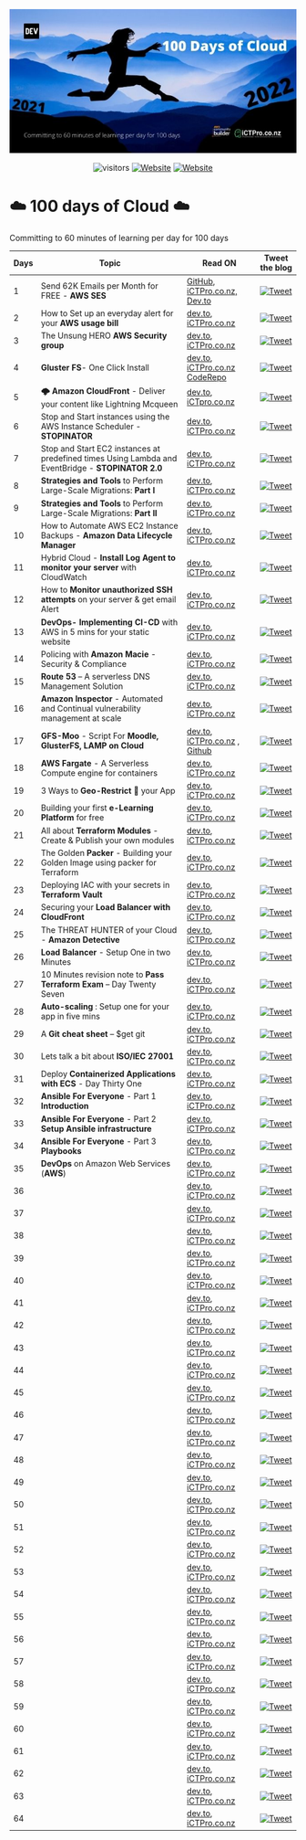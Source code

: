 
<p align="center">
<img width=”200" height=”200" src=./assets/images/Cover-1.jpg alt=”my banner”>
</p>

<div align="center">

![visitors](https://visitor-badge.glitch.me/badge?page_id=anuvindhs/100daysofcloud)  [![Website](https://img.shields.io/website?label=Community&up_message=iCTPro.co.nz&url=https%3A%2F%2FiCTPro.co.nz)](https://iCTPro.co.nz)  [![Website](https://img.shields.io/website?label=Dev.to&up_message=@anuvindhs&url=https%3A%2F%2Fdev.to/anuvindhs)](https://dev.to/anuvindhs) 

</div>

# ☁️ 100 days of Cloud ☁️
Committing to 60 minutes of learning per day for 100 days 

|  Days | Topic  | Read ON |Tweet the blog|
| ------------  | ------------ | ------------ | ------------ |
|  1 | Send 62K Emails per Month for FREE - **AWS SES** | [GitHub, ](./assets/001-AMAZON%20SES/Send%2062K%20Emails%20per%20Month%20for%20FREE%20-%20AWS%20SES.md)  [iCTPro.co.nz, ](https://iCTPro.co.nz/how-to-send-62000-emails-for-free-using-amazon-ses/) [ Dev.to ](https://dev.to/anuvindhs/how-to-send-62000-emails-for-free-amazon-ses-3oc6) | [![Tweet](https://img.shields.io/twitter/url/http/shields.io.svg?style=social)](https://link.anuvindh.com/twitter/DAY-1-AMAZON-SES-tweet.html) |
|2|How to Set up an everyday alert for your **AWS usage bill**  | [dev.to](https://dev.to/anuvindhs/setup-a-everyday-alert-on-your-aws-usage-bill-3c5k), [iCTPro.co.nz](https://iCTPro.co.nz/how-to-set-up-an-everyday-alert-for-your-aws-usage-bill-day-2/)|[![Tweet](https://img.shields.io/twitter/url/http/shields.io.svg?style=social)](https://link.anuvindh.com/twitter/DAY-2-aws-budgets-tweet.html)|
|3|The Unsung HERO **AWS Security group**| [dev.to](https://dev.to/aws-builders/unsung-hero-aws-sg-172f), [iCTPro.co.nz](https://iCTPro.co.nz/what-are-security-groups-the-unsung-hero/) | [![Tweet](https://img.shields.io/twitter/url/http/shields.io.svg?style=social)](https://link.anuvindh.com/twitter/DAY-3-aws-sg-tweet.html)|
|4|**Gluster FS**- One Click Install|[dev.to](https://dev.to/aws-builders/gluster-fs-one-click-install-3b40), [iCTPro.co.nz](https://iCTPro.co.nz/how-to-create-gluster-fs-on-cloud-day4/) </br> [CodeRepo](https://github.com/anuvindhs/How-to-install-GlusterFS.git)| [![Tweet](https://img.shields.io/twitter/url/http/shields.io.svg?style=social)](https://link.anuvindh.com/twitter/DAY-4-GFS-cloud.html)|
|5|**🌩️ Amazon CloudFront** - Deliver your content like Lightning Mcqueen |[dev.to](https://dev.to/aws-builders/amazon-cloudfront-an-global-edge-network-1da9), [iCTpro.co.nz](https://ictpro.co.nz/how-to-deliver-content-via-content-delivery-network-amazon-cloudfront-day-5/)|[![Tweet](https://img.shields.io/twitter/url/http/shields.io.svg?style=social)](https://link.anuvindh.com/twitter/DAY-5-AMAZON-CDN-tweet.html)|
|6|Stop and Start instances using the AWS Instance Scheduler - **STOPINATOR**|[dev.to](https://dev.to/aws-builders/stop-and-start-instances-using-the-aws-instance-scheduler-stopinator-3eon), [iCTPro.co.nz](https://iCTPro.co.nz/how-to-stop-and-start-instances-using-the-aws-instance-scheduler-stopinator-100-days-of-cloud-day-6/) | [![Tweet](https://img.shields.io/twitter/url/http/shields.io.svg?style=social)](https://link.anuvindh.com/twitter/DAY-6-ec2-stopinatortweet.html)|
|7|Stop and Start EC2 instances at predefined times Using Lambda and EventBridge - **STOPINATOR 2.0**|[dev.to](https://dev.to/aws-builders/stop-and-start-ec2-instances-at-predefined-times-using-lambda-and-cloudwatch-stopinator-20-day-7-2b0c), [iCTPro.co.nz](https://ictpro.co.nz/) | [![Tweet](https://img.shields.io/twitter/url/http/shields.io.svg?style=social)](https://link.anuvindh.com/twitter/DAY-7-stopinator-2-0.html)|
|8|**Strategies and Tools** to Perform Large-Scale Migrations: **Part I**|[dev.to](https://dev.to/aws-builders/what-are-the-strategies-and-tools-to-perform-large-scale-migrations-part-i-1hal), [iCTPro.co.nz](https://ictpro.co.nz/what-are-the-strategies-and-tools-to-perform-large-scale-migrations-part-i/) | [![Tweet](https://img.shields.io/twitter/url/http/shields.io.svg?style=social)](https://link.anuvindh.com/twitter/DAY-8-Migration-part-1.html)|
|9|**Strategies and Tools** to Perform Large-Scale Migrations: **Part II** |[dev.to](https://dev.to/aws-builders/what-are-the-strategies-and-tools-to-perform-large-scale-migrations-part-ii-18db), [iCTPro.co.nz](https://ictpro.co.nz/what-are-the-strategies-and-tools-to-perform-large-scale-migrations-part-ii-100-days-of-cloud-day-9/) | [![Tweet](https://img.shields.io/twitter/url/http/shields.io.svg?style=social)](https://link.anuvindh.com/twitter/DAY-9-Migration-part-2.html)|
|10|How to Automate AWS EC2 Instance Backups - **Amazon Data Lifecycle Manager**|[dev.to](https://dev.to/anuvindhs/how-to-automate-aws-ec2-instance-backups-amazon-data-lifecycle-manager-59mo/), [iCTPro.co.nz](https://ictpro.co.nz/how-to-automate-aws-ec2-instance-backups-amazon-data-lifecycle-manager-step-by-step/) | [![Tweet](https://img.shields.io/twitter/url/http/shields.io.svg?style=social)](https://link.anuvindh.com/twitter/DAY-10-DLM.html)|
|11|Hybrid Cloud - **Install Log Agent to monitor your server** with CloudWatch|[dev.to](https://dev.to/anuvindhs/hybrid-cloud-install-log-agent-to-monitor-your-server-via-cloudwatch-2flo), [iCTPro.co.nz](https://ictpro.co.nz/how-to-monitor-your-server-with-cloudwatch-100-days-of-cloud-day-11/) | [![Tweet](https://img.shields.io/twitter/url/http/shields.io.svg?style=social)](https://link.anuvindh.com/twitter/DAY-11-AWS-logagent-tweet.html)|
|12|How to **Monitor unauthorized SSH attempts** on your server & get email Alert|[dev.to](https://dev.to/aws-builders/how-to-monitor-unauthorized-ssh-attempts-on-your-server-get-email-alert-7cp), [iCTPro.co.nz](https://ictpro.co.nz/how-to-monitor-unauthorized-ssh-attempts-on-your-server-get-email-alert-100-days-of-cloud-day-12/) | [![Tweet](https://img.shields.io/twitter/url/http/shields.io.svg?style=social)](https://link.anuvindh.com/twitter/DAY-12-SSH-attempts.html)|
|13|**DevOps- Implementing CI-CD** with AWS in 5 mins for your static website|[dev.to](https://dev.to/aws-builders/implementing-ci-cd-with-aws-in-5-mins-for-your-static-website-20ad), [iCTPro.co.nz](https://ictpro.co.nz/devops-how-to-implement-ci-cd-with-aws-in-5-mins-for-your-static-website-100-days-of-cloud-day-13/) | [![Tweet](https://img.shields.io/twitter/url/http/shields.io.svg?style=social)](https://link.anuvindh.com/twitter/DAY-13-AWS-codebuild-tweet.html)|
|14| Policing with **Amazon Macie** - Security & Compliance|[dev.to](https://dev.to/aws-builders/policing-with-amazon-macie-security-compliance-3pmp), [iCTPro.co.nz](https://ictpro.co.nz/how-to-secure-amazon-s3-policing-with-amazon-macie-security-compliance-100-days-of-cloud-day-14/) | [![Tweet](https://img.shields.io/twitter/url/http/shields.io.svg?style=social)](https://link.anuvindh.com/twitter/DAY-14-AWS-macie-tweet.html)|
|15| **Route 53** – A serverless DNS Management Solution |[dev.to](https://dev.to/aws-builders/manage-your-domain-with-route-53-5698), [iCTPro.co.nz](https://ictpro.co.nz/how-to-buy-a-domain-with-route-53-100-days-of-cloud-day-15/) | [![Tweet](https://img.shields.io/twitter/url/http/shields.io.svg?style=social)](https://link.anuvindh.com/twitter/DAY-15-AWS-r53-tweet.html)|
|16|**Amazon Inspector** - Automated and Continual vulnerability management at scale|[dev.to](https://dev.to/aws-builders/amazon-inspector-automated-and-continual-vulnerability-management-at-scale-277p), [iCTPro.co.nz](https://ictpro.co.nz/how-to-secure-amazon-ec2-with-amazon-inspector-automated-vulnerability-management-100-days-of-cloud-day-16/) | [![Tweet](https://img.shields.io/twitter/url/http/shields.io.svg?style=social)](https://link.anuvindh.com/twitter/DAY-16-AWS-inspector-tweet.html)|
|17|**GFS-Moo** - Script For **Moodle, GlusterFS, LAMP on Cloud**|[dev.to](https://dev.to/aws-builders/gfs-moo-moodle-glusterfs-lamp-on-cloud-3m0i), [iCTPro.co.nz](https://ictpro.co.nz/gfs-moo-install-moodle-glusterfs-lamp-on-cloud-100-days-of-cloud-day-17/) , [Github](https://github.com/anuvindhs/GFS-Moo)|[![Tweet](https://img.shields.io/twitter/url/http/shields.io.svg?style=social)](https://twitter.com/intent/tweet?text=https://dev.to/aws-builders/gfs-moo-moodle-glusterfs-lamp-on-cloud-3m0i)|
|18|**AWS Fargate** - A Serverless Compute engine for containers|[dev.to](https://dev.to/aws-builders/aws-fargate-a-serverless-compute-engine-for-containers-5330), [iCTPro.co.nz](https://ictpro.co.nz/aws-fargate-a-serverless-compute-engine-for-containers%e2%80%8b/) | [![Tweet](https://img.shields.io/twitter/url/http/shields.io.svg?style=social)](https://twitter.com/intent/tweet?text=https://dev.to/aws-builders/aws-fargate-a-serverless-compute-engine-for-containers-5330)|
|19|3 Ways to **Geo-Restrict 🚫** your App|[dev.to](https://dev.to/aws-builders/3-ways-to-geo-restrict-your-app-1p9e), [iCTPro.co.nz](https://ictpro.co.nz/3-ways-to-geo-restrict-your-app/) | [![Tweet](https://img.shields.io/twitter/url/http/shields.io.svg?style=social)](https://twitter.com/intent/tweet?text=https://ictpro.co.nz/3-ways-to-geo-restrict-your-app/)|
|20| Building your first **e-Learning Platform** for free|[dev.to](https://dev.to/aws-builders/building-your-first-e-learning-platform-for-free-488o), [iCTPro.co.nz](https://ictpro.co.nz/building-your-first-e-learning-platform-for-free-100-days-of-cloud-day-20/) | [![Tweet](https://img.shields.io/twitter/url/http/shields.io.svg?style=social)](https://twitter.com/intent/tweet?text=https://ictpro.co.nz/building-your-first-e-learning-platform-for-free-100-days-of-cloud-day-20/)|
|21|All about **Terraform Modules** - Create & Publish your own modules|[dev.to](https://dev.to/aws-builders/all-about-terraform-modules-create-publish-your-own-modules-502b), [iCTPro.co.nz](https://ictpro.co.nz/all-about-terraform-modules-create-publish-your-own-modules-100-days-of-cloud-day-21/) | [![Tweet](https://img.shields.io/twitter/url/http/shields.io.svg?style=social)](https://twitter.com/intent/tweet?text=https://ictpro.co.nz/all-about-terraform-modules-create-publish-your-own-modules-100-days-of-cloud-day-21/)|
|22|The Golden **Packer** - Building your Golden Image using packer for Terraform|[dev.to](https://dev.to/aws-builders/the-golden-packer-5k4), [iCTPro.co.nz](https://ictpro.co.nz/how-to-build-your-golden-image-using-packer-for-terraform-100-days-of-cloud-day-22/) | [![Tweet](https://img.shields.io/twitter/url/http/shields.io.svg?style=social)](https://twitter.com/intent/tweet?text=https://ictpro.co.nz/how-to-build-your-golden-image-using-packer-for-terraform-100-days-of-cloud-day-22/)|
|23|Deploying IAC with your secrets in **Terraform Vault**|[dev.to](https://dev.to/aws-builders/deploying-iac-with-your-secrets-in-terraform-vault-4ggc), [iCTPro.co.nz](https://ictpro.co.nz/how-to-deploy-iac-with-your-secrets-in-terraform-vault-100-days-of-cloud-day-23/) | [![Tweet](https://img.shields.io/twitter/url/http/shields.io.svg?style=social)](https://twitter.com/intent/tweet?text=https://ictpro.co.nz/how-to-deploy-iac-with-your-secrets-in-terraform-vault-100-days-of-cloud-day-23/)|
|24|Securing your **Load Balancer with CloudFront**|[dev.to](https://dev.to/aws-builders/securing-your-load-balancer-with-cloudfront-20a1), [iCTPro.co.nz](https://ictpro.co.nz/how-to-secure-load-balancer-100-days-of-cloud-day-24/) | [![Tweet](https://img.shields.io/twitter/url/http/shields.io.svg?style=social)](https://twitter.com/intent/tweet?text=https://ictpro.co.nz/how-to-secure-load-balancer-100-days-of-cloud-day-24/)|
|25|The THREAT HUNTER of your Cloud - **Amazon Detective**|[dev.to](https://dev.to/aws-builders/the-threat-hunter-of-your-cloud-36me), [iCTPro.co.nz](https://ictpro.co.nz/the-threat-hunter-of-your-cloud/) | [![Tweet](https://img.shields.io/twitter/url/http/shields.io.svg?style=social)](https://twitter.com/intent/tweet?text=https://ictpro.co.nz/the-threat-hunter-of-your-cloud/)|
|26|**Load Balancer** - Setup One in two Minutes|[dev.to](https://dev.to/aws-builders/load-balancer-setup-one-in-two-minutes-1c21), [iCTPro.co.nz](https://ictpro.co.nz/how-to-setup-load-balancer-in-two-minutes-100-days-of-cloud-day-26/) | [![Tweet](https://img.shields.io/twitter/url/http/shields.io.svg?style=social)](https://twitter.com/intent/tweet?text=https://ictpro.co.nz/how-to-setup-load-balancer-in-two-minutes-100-days-of-cloud-day-26/)|
|27|10 Minutes revision note to **Pass Terraform Exam** – Day Twenty Seven|[dev.to](https://ictpro.co.nz/get-your-10-minutes-revision-note-to-pass-terraform-exam-100-days-of-cloud-day-27/](https://dev.to/aws-builders/10-minutes-revision-note-to-pass-terraform-exam-3de6)), [iCTPro.co.nz](https://ictpro.co.nz/get-your-10-minutes-revision-note-to-pass-terraform-exam-100-days-of-cloud-day-27/) | [![Tweet](https://img.shields.io/twitter/url/http/shields.io.svg?style=social)](https://twitter.com/intent/tweet?text=https://ictpro.co.nz/get-your-10-minutes-revision-note-to-pass-terraform-exam-100-days-of-cloud-day-27/)|
|28|**Auto-scaling** : Setup one for your app in five mins|[dev.to](https://dev.to/aws-builders/how-to-setup-auto-scaling-for-your-app-in-5-mins-12dn), [iCTPro.co.nz](https://ictpro.co.nz/how-to-setup-auto-scaling-create-one-for-your-app-in-five-mins-100-days-of-cloud-day-28/) | [![Tweet](https://img.shields.io/twitter/url/http/shields.io.svg?style=social)](https://twitter.com/intent/tweet?text=https://ictpro.co.nz/how-to-setup-auto-scaling-create-one-for-your-app-in-five-mins-100-days-of-cloud-day-28/)|
|29|A **Git cheat sheet** – $get git|[dev.to](https://dev.to/aws-builders/a-git-cheat-sheet-get-git-2jm3), [iCTPro.co.nz](https://ictpro.co.nz/a-git-cheat-sheet-get-git-100-days-of-cloud-day-29/) | [![Tweet](https://img.shields.io/twitter/url/http/shields.io.svg?style=social)](https://twitter.com/intent/tweet?text=https://ictpro.co.nz/a-git-cheat-sheet-get-git-100-days-of-cloud-day-29/)|
|30|Lets talk a bit about **ISO/IEC 27001**|[dev.to](https://dev.to/aws-builders/lets-talk-a-bit-about-isoiec-27001-1gpl), [iCTPro.co.nz](https://ictpro.co.nz/lets-talk-a-bit-about-iso-iec-27001-100-days-of-cloud-day-30/) | [![Tweet](https://img.shields.io/twitter/url/http/shields.io.svg?style=social)](https://twitter.com/intent/tweet?text=https://ictpro.co.nz/lets-talk-a-bit-about-iso-iec-27001-100-days-of-cloud-day-30/)|
|31|Deploy **Containerized Applications with ECS** - Day Thirty One|[dev.to](https://dev.to/aws-builders/ansible-for-everyone-part-1-5998), [iCTPro.co.nz](https://ictpro.co.nz/how-to-deploy-containerized-applications-with-ecs-100-days-of-cloud-day-31/) | [![Tweet](https://img.shields.io/twitter/url/http/shields.io.svg?style=social)](https://twitter.com/intent/tweet?text=https://ictpro.co.nz/how-to-deploy-containerized-applications-with-ecs-100-days-of-cloud-day-31/)|
|32|**Ansible For Everyone** - Part 1 **Introduction**|[dev.to](https://dev.to/aws-builders/ansible-for-everyone-part-1-5998), [iCTPro.co.nz](https://ictpro.co.nz/ansible-for-everyone-part-1-100-days-of-cloud-day-32/) | [![Tweet](https://img.shields.io/twitter/url/http/shields.io.svg?style=social)](https://twitter.com/intent/tweet?text=https://ictpro.co.nz/?s=[Deploy+Containerized+Applications+with+ECS+-+Day+Thirty+One](https://ictpro.co.nz/ansible-for-everyone-part-1-100-days-of-cloud-day-32/))|
|33|**Ansible For Everyone** - Part 2 **Setup Ansible infrastructure**|[dev.to](https://dev.to/aws-builders/ansible-for-everyonepractical-part-2-58a5), [iCTPro.co.nz](https://ictpro.co.nz/how-to-setup-ansible-infrastructure-ansible-for-everyone-part-2-100-days-of-cloud-day-33/) | [![Tweet](https://img.shields.io/twitter/url/http/shields.io.svg?style=social)](https://twitter.com/intent/tweet?text=https://ictpro.co.nz/how-to-setup-ansible-infrastructure-ansible-for-everyone-part-2-100-days-of-cloud-day-33/)|
|34|**Ansible For Everyone** - Part 3 **Playbooks**|[dev.to](https://dev.to/aws-builders/ansible-for-everyone-ansible-playbooks-part-3-2dgj), [iCTPro.co.nz](https://ictpro.co.nz/ansible-for-everyone-ansible-playbooks-part-3-100-days-of-cloud-day-34/) | [![Tweet](https://img.shields.io/twitter/url/http/shields.io.svg?style=social)](https://twitter.com/intent/tweet?text=https://ictpro.co.nz/ansible-for-everyone-ansible-playbooks-part-3-100-days-of-cloud-day-34/)|
|35|**DevOps** on Amazon Web Services (**AWS**)|[dev.to](https://dev.to/aws-builders/devops-on-amazon-web-services-aws-2eln), [iCTPro.co.nz](https://ictpro.co.nz/devops-on-amazon-web-services-aws-100-days-of-cloud-day-35/) | [![Tweet](https://img.shields.io/twitter/url/http/shields.io.svg?style=social)](https://twitter.com/intent/tweet?text=https://ictpro.co.nz/devops-on-amazon-web-services-aws-100-days-of-cloud-day-35/)|
|36||[dev.to](), [iCTPro.co.nz]() | [![Tweet](https://img.shields.io/twitter/url/http/shields.io.svg?style=social)](https://twitter.com/intent/tweet?text=)|
|37||[dev.to](), [iCTPro.co.nz]() | [![Tweet](https://img.shields.io/twitter/url/http/shields.io.svg?style=social)](https://twitter.com/intent/tweet?text=)|
|38||[dev.to](), [iCTPro.co.nz]() | [![Tweet](https://img.shields.io/twitter/url/http/shields.io.svg?style=social)](https://twitter.com/intent/tweet?text=)|
|39||[dev.to](), [iCTPro.co.nz]() | [![Tweet](https://img.shields.io/twitter/url/http/shields.io.svg?style=social)](https://twitter.com/intent/tweet?text=)|
|40||[dev.to](), [iCTPro.co.nz]() | [![Tweet](https://img.shields.io/twitter/url/http/shields.io.svg?style=social)](https://twitter.com/intent/tweet?text=)|
|41||[dev.to](), [iCTPro.co.nz]() | [![Tweet](https://img.shields.io/twitter/url/http/shields.io.svg?style=social)](https://twitter.com/intent/tweet?text=)|
|42||[dev.to](), [iCTPro.co.nz]() | [![Tweet](https://img.shields.io/twitter/url/http/shields.io.svg?style=social)](https://twitter.com/intent/tweet?text=)|
|43||[dev.to](), [iCTPro.co.nz]() | [![Tweet](https://img.shields.io/twitter/url/http/shields.io.svg?style=social)](https://twitter.com/intent/tweet?text=)|
|44||[dev.to](), [iCTPro.co.nz]() | [![Tweet](https://img.shields.io/twitter/url/http/shields.io.svg?style=social)](https://twitter.com/intent/tweet?text=)|
|45||[dev.to](), [iCTPro.co.nz]() | [![Tweet](https://img.shields.io/twitter/url/http/shields.io.svg?style=social)](https://twitter.com/intent/tweet?text=)|
|46||[dev.to](), [iCTPro.co.nz]() | [![Tweet](https://img.shields.io/twitter/url/http/shields.io.svg?style=social)](https://twitter.com/intent/tweet?text=)|
|47||[dev.to](), [iCTPro.co.nz]() | [![Tweet](https://img.shields.io/twitter/url/http/shields.io.svg?style=social)](https://twitter.com/intent/tweet?text=)|
|48||[dev.to](), [iCTPro.co.nz]() | [![Tweet](https://img.shields.io/twitter/url/http/shields.io.svg?style=social)](https://twitter.com/intent/tweet?text=)|
|49||[dev.to](), [iCTPro.co.nz]() | [![Tweet](https://img.shields.io/twitter/url/http/shields.io.svg?style=social)](https://twitter.com/intent/tweet?text=)|
|50||[dev.to](), [iCTPro.co.nz]() | [![Tweet](https://img.shields.io/twitter/url/http/shields.io.svg?style=social)](https://twitter.com/intent/tweet?text=)|
|51||[dev.to](), [iCTPro.co.nz]() | [![Tweet](https://img.shields.io/twitter/url/http/shields.io.svg?style=social)](https://twitter.com/intent/tweet?text=)|
|52||[dev.to](), [iCTPro.co.nz]() | [![Tweet](https://img.shields.io/twitter/url/http/shields.io.svg?style=social)](https://twitter.com/intent/tweet?text=)|
|53||[dev.to](), [iCTPro.co.nz]() | [![Tweet](https://img.shields.io/twitter/url/http/shields.io.svg?style=social)](https://twitter.com/intent/tweet?text=)|
|54||[dev.to](), [iCTPro.co.nz]() | [![Tweet](https://img.shields.io/twitter/url/http/shields.io.svg?style=social)](https://twitter.com/intent/tweet?text=)|
|55||[dev.to](), [iCTPro.co.nz]() | [![Tweet](https://img.shields.io/twitter/url/http/shields.io.svg?style=social)](https://twitter.com/intent/tweet?text=)|
|56||[dev.to](), [iCTPro.co.nz]() | [![Tweet](https://img.shields.io/twitter/url/http/shields.io.svg?style=social)](https://twitter.com/intent/tweet?text=)|
|57||[dev.to](), [iCTPro.co.nz]() | [![Tweet](https://img.shields.io/twitter/url/http/shields.io.svg?style=social)](https://twitter.com/intent/tweet?text=)|
|58||[dev.to](), [iCTPro.co.nz]() | [![Tweet](https://img.shields.io/twitter/url/http/shields.io.svg?style=social)](https://twitter.com/intent/tweet?text=)|
|59||[dev.to](), [iCTPro.co.nz]() | [![Tweet](https://img.shields.io/twitter/url/http/shields.io.svg?style=social)](https://twitter.com/intent/tweet?text=)|
|60||[dev.to](), [iCTPro.co.nz]() | [![Tweet](https://img.shields.io/twitter/url/http/shields.io.svg?style=social)](https://twitter.com/intent/tweet?text=)|
|61||[dev.to](), [iCTPro.co.nz]() | [![Tweet](https://img.shields.io/twitter/url/http/shields.io.svg?style=social)](https://twitter.com/intent/tweet?text=)|
|62||[dev.to](), [iCTPro.co.nz]() | [![Tweet](https://img.shields.io/twitter/url/http/shields.io.svg?style=social)](https://twitter.com/intent/tweet?text=)|
|63||[dev.to](), [iCTPro.co.nz]() | [![Tweet](https://img.shields.io/twitter/url/http/shields.io.svg?style=social)](https://twitter.com/intent/tweet?text=)|
|64||[dev.to](), [iCTPro.co.nz]() | [![Tweet](https://img.shields.io/twitter/url/http/shields.io.svg?style=social)](https://twitter.com/intent/tweet?text=)|
